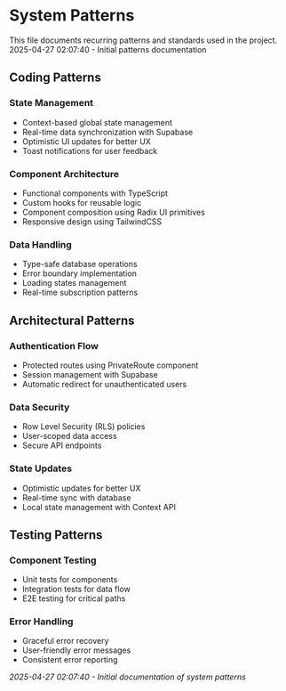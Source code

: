# System Patterns

This file documents recurring patterns and standards used in the project.
2025-04-27 02:07:40 - Initial patterns documentation

## Coding Patterns

### State Management

- Context-based global state management
- Real-time data synchronization with Supabase
- Optimistic UI updates for better UX
- Toast notifications for user feedback

### Component Architecture

- Functional components with TypeScript
- Custom hooks for reusable logic
- Component composition using Radix UI primitives
- Responsive design using TailwindCSS

### Data Handling

- Type-safe database operations
- Error boundary implementation
- Loading states management
- Real-time subscription patterns

## Architectural Patterns

### Authentication Flow

- Protected routes using PrivateRoute component
- Session management with Supabase
- Automatic redirect for unauthenticated users

### Data Security

- Row Level Security (RLS) policies
- User-scoped data access
- Secure API endpoints

### State Updates

- Optimistic updates for better UX
- Real-time sync with database
- Local state management with Context API

## Testing Patterns

### Component Testing

- Unit tests for components
- Integration tests for data flow
- E2E testing for critical paths

### Error Handling

- Graceful error recovery
- User-friendly error messages
- Consistent error reporting

_2025-04-27 02:07:40 - Initial documentation of system patterns_
